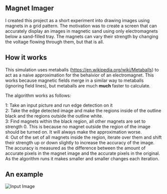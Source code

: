 ## Magnet Imager

I created this project as a short experiment into drawing images using magnets in a 
grid pattern.  The motivation was to create a screen that can accurately display an images
in magnetic sand using only electromagnets below a sand-filled tray.  The magnets can vary
their strength by changing the voltage flowing through them, but that is all.  

## How it works

This simulation uses metaballs (https://en.wikipedia.org/wiki/Metaballs) to act as a naive
approximation for the behaivior of an electromagnet.  This works because magnetic fields merge
in a similar way to metaballs (ignoring field lines), but metaballs are much **much** faster
to calculate.  

The algorithm works as follows:

1: Take an input picture and run edge detection on it\
2: Take the edge detected image and make the regions inside of the outline black and the regions
outside the outline white.\
3: Find magnets within the black region, all other magnets are set to strength 0.  This is because
no magnet outside the region of the image should be turned on.  It will always make the 
approximation worse.\
4: Out of the set of all magnets inside the region, iterate over them and shift their 
strength up or down slightly to increase the accuracy of the image.  The accuracy is measured
as the difference between the amount of accurate pixels in the magnet image and the accurate pixels in the 
original.  As the algorithm runs it makes smaller and smaller changes each iteration. 

## An example

![Input Image](./cat.png)

